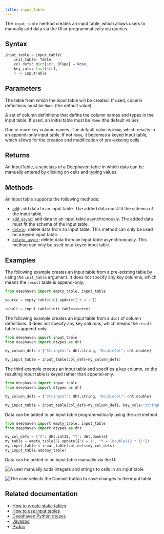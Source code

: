 ```yaml
---
title: input_table
---
```


The `input_table` method creates an input table, which allows users to manually add data via the UI or programmatically via queries.

## Syntax

```python syntax
input_table = input_table(
    init_table: Table,
    col_defs: dict[str, DType] = None,
    key_cols: list[str],
    ) -> InputTable
```

## Parameters

<ParamTable>
<Param name="init_table" type="Table">

The table from which the input table will be created. If used, column definitions must be `None` (the default value).

</Param>
<Param name="col_defs" type="dict[str, DType]">

A set of column definitions that define the column names and types in the input table. If used, an initial table must be `None` (the default value).

</Param>
<Param name="key_cols" type="list[str]">

One or more key column names. The default value is `None`, which results in an append-only input table. If not `None`, it becomes a keyed input table, which allows for the creation and modification of pre-existing cells.

</Param>
</ParamTable>

## Returns

An InputTable, a subclass of a Deephaven table in which data can be manually entered by clicking on cells and typing values.

## Methods

An input table supports the following methods:

- [`add`](/core/pydoc/code/deephaven.table_factory.html#deephaven.table_factory.InputTable.add): add data to an input table. The added data must fit the schema of the input table.
- [`add_async`](/core/pydoc/code/deephaven.table_factory.html#deephaven.table_factory.InputTable.add_async): add data to an input table asynchronously. The added data must fit the schema of the input table.
- [`delete`](/core/pydoc/code/deephaven.table_factory.html#deephaven.table_factory.InputTable.delete): delete data from an input table. This method can only be used on a keyed input table.
- [`delete_async`](/core/pydoc/code/deephaven.table_factory.html#deephaven.table_factory.InputTable.delete_async): delete data from an input table asynchronously. This method can only be used on a keyed input table.

## Examples

The following example creates an input table from a pre-existing table by using the `init_table` argument. It does not specify any key columns, which means the `result` table is append-only.

```python test-set=1 order=source,result
from deephaven import empty_table, input_table

source = empty_table(10).update(["X = i"])

result = input_table(init_table=source)
```

The following example creates an input table from a `dict` of column definitions. It does not specify any key columns, which means the `result` table is append-only.

```python test-set=1 order=null
from deephaven import input_table
from deephaven import dtypes as dht

my_column_defs = {"StringCol": dht.string, "DoubleCol": dht.double}

my_input_table = input_table(col_defs=my_column_defs)
```

The third example creates an input table and specifies a key column, so the resulting input table is keyed rather than append-only.

```python test-set=1 order=null
from deephaven import input_table
from deephaven import dtypes as dht

my_column_defs = {"StringCol": dht.string, "DoubleCol": dht.double}

my_input_table = input_table(col_defs=my_column_defs, key_cols="StringCol")
```

Data can be added to an input table programmatically using the `add` method.

```python test-set=1 order=my_table,my_input_table
from deephaven import empty_table, input_table
from deephaven import dtypes as dht

my_col_defs = {"X": dht.int32, "Y": dht.double}
my_table = empty_table(5).update(["X = i", "Y = (double)(2 * i)"])
my_input_table = input_table(col_defs=my_col_defs)
my_input_table.add(my_table)
```

Data can be added to an input table manually via the UI.

![A user manually adds integers and strings to cells in an input table](../../../assets/how-to/input-tables/input-table-manual.gif)

![The user selects the **Commit** button to save changes to the input table](../../../assets/how-to/input-tables/input-table-commit.gif)

## Related documentation

- [How to create static tables](../../../how-to-guides/new-and-empty-table.md)
- [How to use input tables](../../../how-to-guides/input-tables.md)
- [Deephaven Python dtypes](../../../reference/python/deephaven-python-types.md)
- [Javadoc](/core/javadoc/io/deephaven/qst/table/InputTable.html)
- [Pydoc](/core/pydoc/code/deephaven.table_factory.html#deephaven.table_factory.InputTable)

